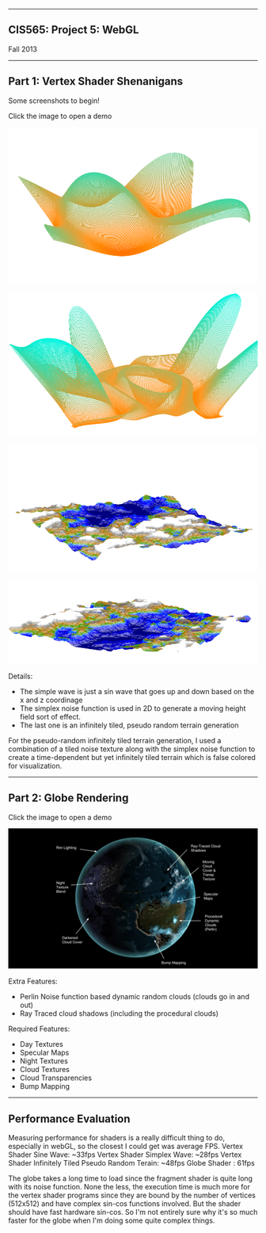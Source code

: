 -------------------------------------------------------------------------------
CIS565: Project 5: WebGL
-------------------------------------------------------------------------------
Fall 2013


---
Part 1: Vertex Shader Shenanigans
---

Some screenshots to begin!

Click the image to open a demo

[![screen](images/wave.png)](http://ishaan13.github.io/Project5-WebGL/part1/vert_wave.html)

[![screen](images/simplex_2d.png)](http://ishaan13.github.io/Project5-WebGL/part1/vert_wave_simplex.html)

[![screen](images/height_1.PNG)](http://ishaan13.github.io/Project5-WebGL/part1/vert_wave_height.html)

[![screen](images/height_2.PNG)](http://ishaan13.github.io/Project5-WebGL/part1/vert_wave_height.html)


Details:
* The simple wave is just a sin wave that goes up and down based on the x and z coordinage
* The simplex noise function is used in 2D to generate a moving height field sort of effect.
* The last one is an infinitely tiled, pseudo random terrain generation

For the pseudo-random infinitely tiled terrain generation, I used a combination of a tiled noise texture along with the simplex noise function to create a time-dependent but yet infinitely tiled terrain which is false colored for visualization.

---
Part 2: Globe Rendering
---

Click the image to open a demo

[![screen](images/explain.png)](http://ishaan13.github.io/Project5-WebGL/part2/frag_globe.html)

Extra Features:
* Perlin Noise function based dynamic random clouds (clouds go in and out)
* Ray Traced cloud shadows (including the procedural clouds)
 
Required Features:
* Day Textures
* Specular Maps
* Night Textures
* Cloud Textures
* Cloud Transparencies
* Bump Mapping

---
Performance Evaluation
---
Measuring performance for shaders is a really difficult thing to do, especially in webGL, so the closest I could get was average FPS.
Vertex Shader Sine Wave: ~33fps
Vertex Shader Simplex Wave: ~28fps
Vertex Shader Infinitely Tiled Pseudo Random Terain: ~48fps
Globe Shader : 61fps

The globe takes a long time to load since the fragment shader is quite long with its noise function.
None the less, the execution time is much more for the vertex shader programs since they are bound by the number of vertices (512x512) and have complex sin-cos functions involved.
But the shader should have fast hardware sin-cos. So I'm not entirely sure why it's so much faster for the globe when I'm doing some quite complex things.